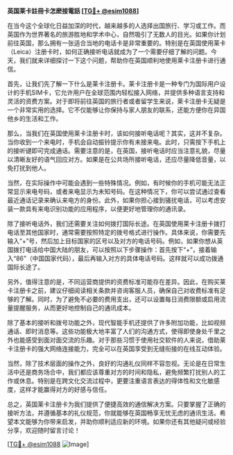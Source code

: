 **英国莱卡註冊卡怎麽接電話 [[TG💪+ @esim1088](https://t.me/s/esim1088)]**

在当今这个全球化日益加深的时代，越来越多的人选择出国旅行、学习或工作。而英国作为世界著名的旅游胜地和学术中心，自然吸引了无数人的目光。如果你计划前往英国，那么拥有一张适合当地的电话卡是非常重要的。特别是在英国使用莱卡（Leica）注册卡时，如何正确接听电话就成为了一个需要仔细了解的问题。今天，我们就来详细探讨一下这个问题，帮助你在英国顺利地使用莱卡注册卡进行通信。

首先，让我们先了解一下什么是莱卡注册卡。莱卡注册卡是一种专门为国际用户设计的手机SIM卡，它允许用户在全球范围内轻松接入网络，并提供多种语言支持和灵活的资费方案。对于即将前往英国的旅行者或者留学生来说，莱卡注册卡无疑是一个非常实用的选择。它不仅能够让你保持与家人朋友的联系，还能方便你在异国他乡的生活和工作。

那么，当我们在英国使用莱卡注册卡时，该如何接听电话呢？其实，这并不复杂。当你收到一个来电时，手机会自动振铃提示你有未接来电。此时，只需按下手机上的接听键即可完成通话。需要注意的是，在英国，接听电话时应当注意礼貌，尽量以清晰友好的语气回应对方。如果是在公共场所接听电话，还应尽量降低音量，以免打扰到他人。

当然，在实际操作中可能会遇到一些特殊情况。例如，有时候你的手机可能无法正常显示来电号码，或者来电显示为未知号码。在这种情况下，你可以尝试通过查看最近通话记录来确认来电方的身份。此外，如果你担心接到骚扰电话，可以考虑安装一款具有来电识别功能的应用程序，以便更好地管理你的通讯录。

除了接听电话外，我们还需要关注如何拨打国际长途。在英国使用莱卡注册卡拨打电话至其他国家时，通常需要按照特定的拨号格式进行操作。具体来说，你需要先输入“+”号，然后加上目标国家的区号以及对方的电话号码。例如，如果你想从英国拨打电话给中国大陆的朋友，可以按照以下步骤操作：首先按下“+”，接着输入“86”（中国国家代码），最后再输入对方的具体电话号码。这样就可以成功拨通国际长途了。

另外，值得注意的是，不同运营商提供的资费标准可能存在差异。因此，在购买莱卡注册卡之前，建议仔细阅读相关条款并咨询客服人员，确保自己对收费标准有足够的了解。同时，为了避免不必要的费用支出，还可以设置每日消费限额或启用流量提醒服务，从而更好地控制自己的通讯成本。

除了基本的接听和拨号功能之外，现代智能手机还提供了许多附加功能，比如视频通话、即时消息等。这些功能极大地丰富了人们的沟通方式，使得即使身处千里之外也能感受到面对面交流的乐趣。对于那些习惯于使用社交软件的人来说，借助莱卡注册卡的强大网络连接能力，完全可以在英国享受到无缝衔接的在线互动体验。

当然，除了技术层面的操作之外，良好的沟通礼仪同样不容忽视。无论是在日常生活中还是商务场合中，我们都应该尊重对方的时间和隐私，避免频繁打扰别人的工作或休息。特别是在跨文化交流过程中，更要注重语言表达的得体性和文化敏感度，这样才能赢得对方的好感与信任。

总之，英国莱卡注册卡为我们提供了便捷高效的通信解决方案。只要掌握了正确的接听方法，并遵循基本的礼仪规范，你就能够在英国畅享无忧无虑的通讯生活。希望本文能够为你带来启发，并助你顺利适应新的环境。如果你还有其他疑问或经验分享，欢迎随时留言讨论！

[[TG💪+ @esim1088](https://t.me/s/esim1088) ![Image](https://i.postimg.cc/4NQfJmqS/Snipaste-2025-05-13-00-14-12.png)]